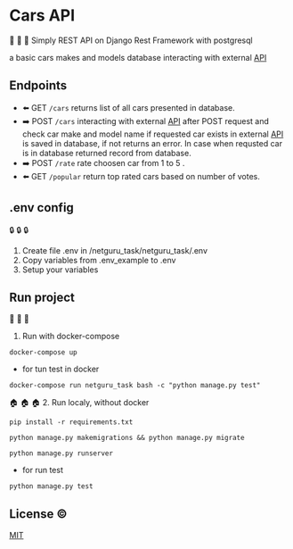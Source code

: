 # **Cars API**
:wrench: :wrench: :wrench:
Simply REST API on Django Rest Framework with postgresql

a basic cars makes and models database interacting with external [API](https://vpic.nhtsa.dot.gov/api/)

## Endpoints 

- :arrow_left: GET ``` /cars ``` returns list of all cars presented in database.
- :arrow_right: POST ``` /cars ``` interacting with external [API](https://vpic.nhtsa.dot.gov/api/) after POST request and check car make and model name if requested car exists in external [API](https://vpic.nhtsa.dot.gov/api/) is saved in database, if not returns an error. In case when requsted car is in database returned record from database. 
- :arrow_right: POST ``` /rate ``` rate choosen car from 1 to 5 .
- :arrow_left: GET ``` /popular ``` return top rated cars based on number of votes.

## .env config 
:lock: :lock: :lock:
1. Create file .env in /netguru_task/netguru_task/.env
2. Copy variables from .env_example to .env
3. Setup your variables

## Run project
:whale: :whale: :whale: 
1. Run with docker-compose
```
docker-compose up
```
- for tun test in docker
``` 
docker-compose run netguru_task bash -c "python manage.py test"
```


:house: :house: :house:
2. Run localy, without docker
```
pip install -r requirements.txt
```
```
python manage.py makemigrations && python manage.py migrate
```
```
python manage.py runserver
```
- for run test
```
python manage.py test
```



## License :copyright:
[MIT](https://choosealicense.com/licenses/mit/)